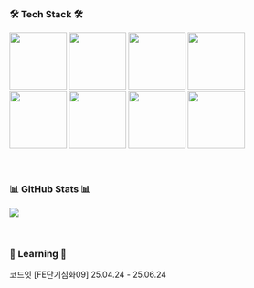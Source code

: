 <h3>
🛠 Tech Stack 🛠
</h3>
<div>
  <!-- 첫 번째 줄 -->
  <img src="https://img.shields.io/badge/react-61DAFB?style=for-the-badge&logo=react&logoColor=black" width="100">
  <img src="https://img.shields.io/badge/next.js-000000?style=for-the-badge&logo=CSS3&logoColor=white" width="100">
  <img src="https://img.shields.io/badge/JavaScript-F7DF1E?style=for-the-badge&logo=javascript&logoColor=white" width="100">
  <img src="https://img.shields.io/badge/typescript-%23007ACC.svg?style=for-the-badge&logo=typescript&logoColor=white" width="100">
  <br>
  <!-- 두 번째 줄 -->
  <img src="https://img.shields.io/badge/HTML5-E34F26?style=for-the-badge&logo=HTML5&logoColor=white" width="100">
  <img src="https://img.shields.io/badge/CSS3-1572B6?style=for-the-badge&logo=CSS3&logoColor=white" width="100">
  <img src="https://img.shields.io/badge/tailwind-FCE7F3?style=for-the-badge&logo=CSS3&logoColor=2B7FFF" width="100">
  <img src="https://img.shields.io/badge/vercel-000000?style=for-the-badge&logo=CSS3&logoColor=ffffff" width="100">
</div>
<br>
<br>
<h3>
📊 GitHub Stats 📊
</h3>
<p>
  <img src="https://github-readme-stats.vercel.app/api?username=OhSSangHoon&show_icons=true&theme=radical" />
</p>
<br>
<h3>
📖 Learning 📖
</h3>
<p>
코드잇 [FE단기심화09] 25.04.24 - 25.06.24
</p>

<!--
**OhSSangHoon/OhSSangHoon** is a ✨ _special_ ✨ repository because its `README.md` (this file) appears on your GitHub profile.
